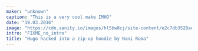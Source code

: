 ```yaml
---
maker: "unknown"
caption: "This is a very cool make IMHO"
date: "19.03.2016"
image: "https://cdn.sanity.io/images/hl5bw8cj/site-content/e2c7db3528aef1f3ae0a74e0a9ecce543b3cbd7a-1080x1080.jpg"
intro: "FIXME_no_intro"
title: "Hugo hacked into a zip-up hoodie by Nani Roma"
---
```


